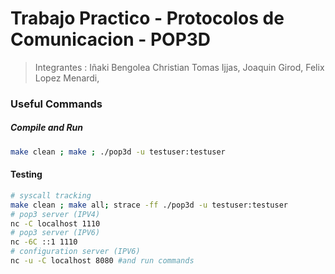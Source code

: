 # Trabajo Practico - Protocolos de Comunicacion - POP3D

> Integrantes :
> Iñaki Bengolea
> Christian Tomas Ijjas,
> Joaquin Girod,
> Felix Lopez Menardi,

### Useful Commands

##### Compile and Run

```bash
make clean ; make ; ./pop3d -u testuser:testuser
```

#### Testing

```bash
# syscall tracking
make clean ; make all; strace -ff ./pop3d -u testuser:testuser
# pop3 server (IPV4)
nc -C localhost 1110
# pop3 server (IPV6)
nc -6C ::1 1110
# configuration server (IPV6)
nc -u -C localhost 8080 #and run commands
```
